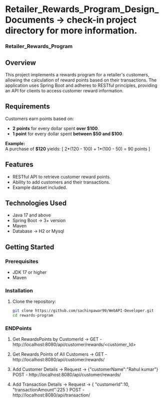 # Retailer_Rewards_Program_Design_Documents -> check-in project directory for more information.

### Retailer_Rewards_Program
## Overview

This project implements a rewards program for a retailer's customers, allowing the calculation of reward points based on their transactions. The application uses Spring Boot and adheres to RESTful principles, providing an API for clients to access customer reward information.

## Requirements

Customers earn points based on:
- **2 points** for every dollar spent **over $100**.
- **1 point** for every dollar spent **between $50 and $100**.

**Example:**  
A purchase of **$120** yields:
[ 2*(120 - 100) + 1*(100 - 50) = 90 points ]

## Features

- RESTful API to retrieve customer reward points.
- Ability to add customers and their transactions.
- Example dataset included.

## Technologies Used

- Java 17 and above
- Spring Boot -> 3+ version
- Maven
- Database -> H2 or Mysql

## Getting Started

### Prerequisites

- JDK 17 or higher
- Maven

### Installation

1. Clone the repository:
   ```bash
   git clone https://github.com/sachinpawar99/WebAPI-Developer.git
   cd rewards-program

### ENDPoints
1. Get RewardsPoints by CustomerId ->
                   GET - http://localhost:8080/api/customer/rewards/<customer_Id>
2. Get Rewards Points of All Customers ->
      GET - http://localhost:8080/api/customer/rewards/

3. Add Customer Details ->
      Request -> {"customerName":"Rahul kumar"}
      POST - http://localhost:8080/api/customer/rewards/
5. Add Transaction Details ->
       Request -> {
             "customerId":10,
             "transactionAmount":225  }
    POST - http://localhost:8080/api/transaction/
